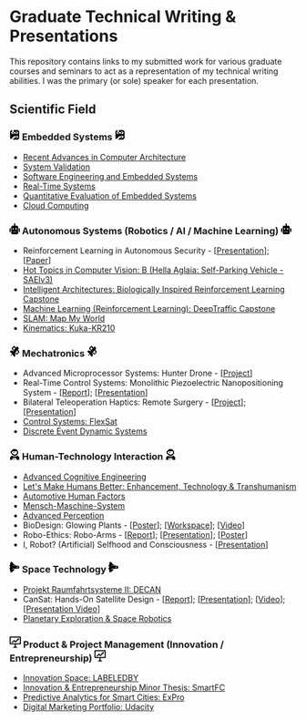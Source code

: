 

# Graduate Technical Writing & Presentations
This repository contains links to my submitted work for various graduate courses and seminars to act as a representation of my technical writing abilities. I was the primary (or sole) speaker for each presentation.

## Scientific Field
### ![image01](https://github.com/Ohara124c41/Graduate_Technical_Writing/blob/master/Autonomous%20Systems/Hot%20Topics%20in%20Computer%20Vision/images/circuit_small.png?raw=true) Embedded Systems ![image01](https://github.com/Ohara124c41/Graduate_Technical_Writing/blob/master/Autonomous%20Systems/Hot%20Topics%20in%20Computer%20Vision/images/circuit_small.png?raw=true)



* [Recent Advances in Computer Architecture](https://github.com/Ohara124c41/Graduate_Technical_Writing/tree/master/Seminars/Recent%20Advances%20in%20Computer%20Architecture)
* [System Validation](https://github.com/Ohara124c41/ASML-Wafer_Stepper)
* [Software Engineering and Embedded Systems](https://github.com/Ohara124c41/Graduate_Technical_Writing/tree/master/Seminars/Software%20Engineering%20and%20Embedded%20Systems)
* [Real-Time Systems](https://github.com/Ohara124c41/Graduate_Technical_Writing/tree/master/Embedded%20Systems/Real-Time%20Systems)
* [Quantitative Evaluation of Embedded Systems](https://github.com/Ohara124c41/Graduate_Technical_Writing/tree/master/Embedded%20Systems/Quantitative%20Evaluation%20of%20Embedded%20Systems)
* [Cloud Computing](https://github.com/Ohara124c41/Graduate_Technical_Writing/tree/master/Embedded%20Systems/Cloud%20Computing)

### ![image01](https://github.com/Ohara124c41/Graduate_Technical_Writing/blob/master/Autonomous%20Systems/Hot%20Topics%20in%20Computer%20Vision/images/robot_small.png?raw=true) Autonomous Systems (Robotics / AI / Machine Learning) ![image01](https://github.com/Ohara124c41/Graduate_Technical_Writing/blob/master/Autonomous%20Systems/Hot%20Topics%20in%20Computer%20Vision/images/robot_small.png?raw=true)
* Reinforcement Learning in Autonomous Security - [[Presentation](https://github.com/Ohara124c41/Graduate_Technical_Writing/blob/master/Autonomous%20Systems/Autonomous%20Security/presentation/README.md)]; [[Paper](https://github.com/Ohara124c41/Graduate_Technical_Writing/blob/master/Autonomous%20Systems/Autonomous%20Security/paper/README.md)]
* [Hot Topics in Computer Vision: B (Hella Aglaia: Self-Parking Vehicle - SAElv3)](https://github.com/Ohara124c41/Graduate_Technical_Writing/tree/master/Autonomous%20Systems/Hot%20Topics%20in%20Computer%20Vision)
* [Intelligent Architectures: Biologically Inspired Reinforcement Learning Capstone](https://github.com/Ohara124c41/Intelligent_Architectures-ViZDoom)
* [Machine Learning (Reinforcement Learning): DeepTraffic Capstone](https://github.com/Ohara124c41/MLND-Capstone-DeepTraffic)
* [SLAM: Map My World](https://github.com/Ohara124c41/RSEND-Map_My_World)
* [Kinematics: Kuka-KR210](https://github.com/Ohara124c41/RoboND-Kinematics-Kuka-KR210)


### ![image01](https://github.com/Ohara124c41/Graduate_Technical_Writing/blob/master/Autonomous%20Systems/Hot%20Topics%20in%20Computer%20Vision/images/sat_small.png?raw=true) Mechatronics ![image01](https://github.com/Ohara124c41/Graduate_Technical_Writing/blob/master/Autonomous%20Systems/Hot%20Topics%20in%20Computer%20Vision/images/sat_small.png?raw=true)

* Advanced Microprocessor Systems: Hunter Drone - [[Project](https://github.com/Ohara124c41/Hunter-UA-Drone)]
* Real-Time Control Systems: Monolithic Piezoelectric Nanopositioning System - [[Report](https://github.com/Ohara124c41/Graduate_Technical_Writing/tree/master/Mechatronics/Real-Time%20Control%20Systems)]; [[Presentation](https://github.com/Ohara124c41/Graduate_Technical_Writing/blob/master/Mechatronics/Real-Time%20Control%20Systems/presentation/README.md)]
* Bilateral Teleoperation Haptics: Remote Surgery - [[Project](https://github.com/Ohara124c41/Haptics-Bilateral_Teleoperation-1DOF_Experiments)]; [[Presentation](https://github.com/Ohara124c41/Haptics-Bilateral_Teleoperation-1DOF_Experiments/blob/master/presentation/README.md)]
* [Control Systems: FlexSat](https://github.com/Ohara124c41/FlexSat)
* [Discrete Event Dynamic Systems](https://github.com/Ohara124c41/Graduate_Technical_Writing/tree/master/Mechatronics/Discrete%20Event%20Dynamic%20Systems)


### ![image01](https://github.com/Ohara124c41/Graduate_Technical_Writing/blob/master/Autonomous%20Systems/Hot%20Topics%20in%20Computer%20Vision/images/astro_small.png?raw=true) Human-Technology Interaction ![image01](https://github.com/Ohara124c41/Graduate_Technical_Writing/blob/master/Autonomous%20Systems/Hot%20Topics%20in%20Computer%20Vision/images/astro_small.png?raw=true)
* [Advanced Cognitive Engineering](https://github.com/Ohara124c41/Graduate_Technical_Writing/tree/master/Human%20Technology%20Interaction/Advanced%20Cognitive%20Engineering)
* [Let's Make Humans Better: Enhancement, Technology & Transhumanism](https://github.com/Ohara124c41/Graduate_Technical_Writing/tree/master/Human%20Technology%20Interaction/Let's%20Make%20Humans%20Better)
* [Automotive Human Factors](https://github.com/Ohara124c41/Graduate_Technical_Writing/tree/master/Human%20Technology%20Interaction/Automotive%20Human%20Factors)
* [Mensch-Maschine-System](https://github.com/Ohara124c41/Graduate_Technical_Writing/blob/master/Human%20Technology%20Interaction/Mensch-Maschine-Systeme/README.md)
* [Advanced Perception](https://github.com/Ohara124c41/Graduate_Technical_Writing/tree/master/Human%20Technology%20Interaction/Advanced%20Perception)
* BioDesign: Glowing Plants - [[Poster](https://github.com/Ohara124c41/Graduate_Technical_Writing/tree/master/Human%20Technology%20Interaction/BioDesign)]; [[Workspace](http://www.top-ev.de/biolab/interactive-living-systems/)]; [[Video](https://youtu.be/RFyJNBB_jCk)]
* Robo-Ethics: Robo-Arms -  [[Report](https://github.com/Ohara124c41/Graduate_Technical_Writing/tree/master/Human%20Technology%20Interaction/Roboethics)]; [[Presentation](https://github.com/Ohara124c41/Graduate_Technical_Writing/blob/master/Human%20Technology%20Interaction/Roboethics/presentation/README.md)]; [[Poster](https://github.com/Ohara124c41/Graduate_Technical_Writing/blob/master/Human%20Technology%20Interaction/Roboethics/poster/README.md)]
* I, Robot? (Artificial) Selfhood and Consciousness - [[Presentation](https://github.com/Ohara124c41/Graduate_Technical_Writing/blob/master/Human%20Technology%20Interaction/I%2C%20Robot/README.md)]

### ![image01](https://github.com/Ohara124c41/Graduate_Technical_Writing/blob/master/Autonomous%20Systems/Hot%20Topics%20in%20Computer%20Vision/images/shut_small.png?raw=true) Space Technology ![image01](https://github.com/Ohara124c41/Graduate_Technical_Writing/blob/master/Autonomous%20Systems/Hot%20Topics%20in%20Computer%20Vision/images/shut_small.png?raw=true)

* [Projekt Raumfahrtsysteme II: DECAN](https://github.com/Ohara124c41/Graduate_Technical_Writing/tree/master/Raumfahrttechnik/Projekt%20Raumfahrtsysteme%20II)
* CanSat: Hands-On Satellite Design - [[Report](https://github.com/Ohara124c41/CanSat)]; [[Presentation](https://github.com/Ohara124c41/CanSat/tree/master/presentation/presentation)]; [[Video](https://youtu.be/NSftkYYcULI)]; [[Presentation Video](https://youtu.be/Fx8m9ZTgjfs)] 
* [Planetary Exploration & Space Robotics](https://github.com/Ohara124c41/Graduate_Technical_Writing/tree/master/Raumfahrttechnik/Planetare%20Exploration%20und%20Weltraumrobotik)

### ![image01](https://github.com/Ohara124c41/Graduate_Technical_Writing/blob/master/Autonomous%20Systems/Hot%20Topics%20in%20Computer%20Vision/images/iconfinder_Business1_2316014.png?raw=true) Product & Project Management (Innovation / Entrepreneurship) ![image01](https://github.com/Ohara124c41/Graduate_Technical_Writing/blob/master/Autonomous%20Systems/Hot%20Topics%20in%20Computer%20Vision/images/iconfinder_Business1_2316014.png?raw=true)

* [Innovation Space: LABELEDBY](https://github.com/Ohara124c41/LABELEDBY.)
* [Innovation & Entrepreneurship Minor Thesis: SmartFC](https://github.com/Ohara124c41/Graduate_Technical_Writing/tree/master/Seminars/Innovation%20and%20Entrepreneurship%20Minor%20Thesis)
* [Predictive Analytics for Smart Cities: ExPro](https://github.com/Ohara124c41/Graduate_Technical_Writing/tree/master/Seminars/Predictive%20Analytics%20for%20Smart%20Cities)
* [Digital Marketing Portfolio: Udacity](https://github.com/Ohara124c41/DMND-Digital_Marketing/blob/master/Ohara-DMND-Portfolio.pdf)
